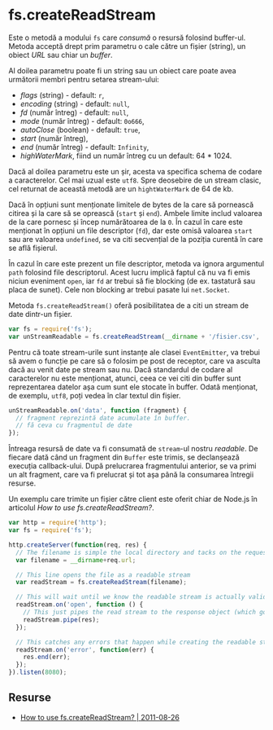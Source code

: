 # fs.createReadStream

Este o metodă a modului `fs` care *consumă* o resursă folosind buffer-ul. Metoda acceptă drept prim parametru o cale către un fișier (string), un obiect *URL* sau chiar un *buffer*.

Al doilea parametru poate fi un string sau un obiect care poate avea următorii membri pentru setarea stream-ului:

-   *flags* (string) - default: `r`,
-   *encoding* (string) - default: `null`,
-   *fd* (număr întreg) - default: `null`,
-   *mode* (număr întreg) - default: `0o666`,
-   *autoClose* (boolean) - default: `true`,
-   *start* (număr întreg),
-   *end* (număr întreg) - default: `Infinity`,
-   *highWaterMark*, fiind un număr întreg cu un default: 64 * 1024.

Dacă al doilea parametru este un șir, acesta va specifica schema de codare a caracterelor. Cel mai uzual este `utf8`. Spre deosebire de un stream clasic, cel returnat de această metodă are un `hightWaterMark` de 64 de kb.

Dacă în opțiuni sunt menționate limitele de bytes de la care să pornească citirea și la care să se oprească (`start` și `end`). Ambele limite includ valoarea de la care pornesc și încep numărătoarea de la `0`.
În cazul în care este menționat în opțiuni un file descriptor (`fd`), dar este omisă valoarea `start` sau are valoarea `undefined`, se va citi secvențial de la poziția curentă în care se află fișierul.

În cazul în care este prezent un file descriptor, metoda va ignora argumentul `path` folosind file descriptorul. Acest lucru implică faptul că nu va fi emis niciun eveniment `open`, iar `fd` ar trebui să fie blocking (de ex. tastatură sau placa de sunet). Cele non blocking ar trebui pasate lui `net.Socket`.

Metoda `fs.createReadStream()` oferă posibilitatea de a citi un stream de date dintr-un fișier.

```javascript
var fs = require('fs');
var unStreamReadable = fs.createReadStream(__dirname + '/fisier.csv', 'utf8');
```

Pentru că toate stream-urile sunt instanțe ale clasei `EventEmitter`, va trebui să avem o funcție pe care să o folosim pe post de receptor, care va asculta dacă au venit date pe stream sau nu. Dacă standardul de codare al caracterelor nu este menționat, atunci, ceea ce vei citi din buffer sunt reprezentarea datelor așa cum sunt ele stocate în buffer. Odată menționat, de exemplu, `utf8`, poți vedea în clar textul din fișier.

```javascript
unStreamReadable.on('data', function (fragment) {
  // fragment reprezintă date acumulate în buffer.
  // fă ceva cu fragmentul de date
});
```

Întreaga resursă de date va fi consumată de `stream`-ul nostru *readable*. De fiecare dată când un fragment din `Buffer` este trimis, se declanșează execuția callback-ului. După prelucrarea fragmentului anterior, se va primi un alt fragment, care va fi prelucrat și tot așa până la consumarea întregii resurse.

Un exemplu care trimite un fișier către client este oferit chiar de Node.js în articolul *How to use fs.createReadStream?*.

```javascript
var http = require('http');
var fs = require('fs');

http.createServer(function(req, res) {
  // The filename is simple the local directory and tacks on the requested url
  var filename = __dirname+req.url;

  // This line opens the file as a readable stream
  var readStream = fs.createReadStream(filename);

  // This will wait until we know the readable stream is actually valid before piping
  readStream.on('open', function () {
    // This just pipes the read stream to the response object (which goes to the client)
    readStream.pipe(res);
  });

  // This catches any errors that happen while creating the readable stream (usually invalid names)
  readStream.on('error', function(err) {
    res.end(err);
  });
}).listen(8080);
```

## Resurse

- [How to use fs.createReadStream? | 2011-08-26](https://nodejs.org/en/knowledge/advanced/streams/how-to-use-fs-create-read-stream/)
